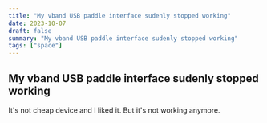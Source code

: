 ```yaml
---
title: "My vband USB paddle interface sudenly stopped working"
date: 2023-10-07
draft: false
summary: "My vband USB paddle interface sudenly stopped working"
tags: ["space"]
---
```


## My vband USB paddle interface sudenly stopped working

It's not cheap device and I liked it. But it's not working anymore.